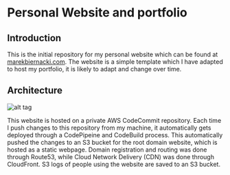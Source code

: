 # Personal Website and portfolio
## Introduction
This is the initial repository for my personal website which can be found at [marekbiernacki.com](http://www.marekbiernacki.com). The website is a simple template which I have adapted to host my portfolio, it is likely to adapt and change over time. 

## Architecture 

![alt tag](https://mb-image-bucket.s3.eu-west-2.amazonaws.com/WebsiteArchitecturev3.svg)

This website is hosted on a private AWS CodeCommit repository. Each time I push changes to this repository from my machine, it automatically gets deployed through a CodePipeine and CodeBuild process. This automatically pushed the changes to an S3 bucket for the root domain website, which is hosted as a static webpage. Domain registration and routing was done through Route53, while Cloud Network Delivery (CDN) was done through CloudFront. S3 logs of people using the website are saved to an S3 bucket. 